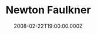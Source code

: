---
title: "Newton Faulkner"
venue: "Portsmouth Guildhall"
date: 2008-02-22T19:00:00.000Z
permalink: /almanac/events/2008-02-22-newton-faulkner/index.html
lat: 50.796310
long: -1.093110
---